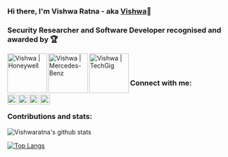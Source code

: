 ### Hi there, I'm Vishwa Ratna - aka [Vishwa](https://stackoverflow.com/users/4964136/vishwa-ratna?tab=profile)👋


### Security Researcher and Software Developer recognised and awarded by 🏆


[<img align="left" alt="Vishwa | Honeywell" width="90px" src="https://1000logos.net/wp-content/uploads/2017/12/Honeywell-Logo.png" />](https://www.honeywell.com/en-us/product-security#items_304654820/)
[<img align="left" alt="Vishwa | Mercedes-Benz" width="90px" src="https://pngimg.com/uploads/mercedes_logos/mercedes_logos_PNG27.png" />](https://drive.google.com/file/d/1BheNEBxhR_6j4jn1guqXs8_RzUOYfkwH/view?usp=sharing)
[<img align="left" alt="Vishwa | TechGig" width="90px" src="https://upload.wikimedia.org/wikipedia/commons/thumb/7/74/TechGig.com_Logo.png/1200px-TechGig.com_Logo.png" />](https://www.techgig.com/bugbounty)


<br />

<br />

### Connect with me: 

[<img align="left" alt="Vishwa | Stackoverflow" width="22px" src="https://cdn.jsdelivr.net/npm/simple-icons@v3/icons/stackoverflow.svg" />](https://stackoverflow.com/users/4964136/vishwa-ratna?tab=profile)
[<img align="left" alt="Vishwa | Twitter" width="22px" src="https://cdn.jsdelivr.net/npm/simple-icons@v3/icons/twitter.svg" />](https://twitter.com)
[<img align="left" alt="Vishwa | LinkedIn" width="22px" src="https://cdn.jsdelivr.net/npm/simple-icons@v3/icons/linkedin.svg" />](https://www.linkedin.com/in/vishwa-ratna-393621100/)
[<img align="left" alt="Vishwa | Instagram" width="22px" src="https://cdn.jsdelivr.net/npm/simple-icons@v3/icons/instagram.svg" />](https://www.instagram.com/vishwa_ratna/)
<br />

### Contributions and stats: 

![Vishwaratna's github stats](https://github-readme-stats.vercel.app/api?username=vishwaratna&show_icons=true&theme=radical)

[![Top Langs](https://github-readme-stats.vercel.app/api/top-langs/?username=vishwaratna&layout=compact)](https://github.com/vishwaratna/github-readme-stats)



